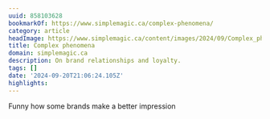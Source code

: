 ```yaml
---
uuid: 858103628
bookmarkOf: https://www.simplemagic.ca/complex-phenomena/
category: article
headImage: https://www.simplemagic.ca/content/images/2024/09/Complex_phenomena.jpg
title: Complex phenomena
domain: simplemagic.ca
description: On brand relationships and loyalty.
tags: []
date: '2024-09-20T21:06:24.105Z'
highlights: 
---
```


Funny how some brands make a better impression

